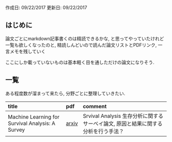 作成日:
09/22/2017
更新日:
09/22/2017

## はじめに
論文ごとにmarkdown記事書くのは精読できるかな, と思ってやっていたけれど
一覧も欲しくなったのと, 精読しんどいので読んだ論文リストとPDFリンク, 一言メモを残していく

ここにしか載っていないものは基本軽く目を通しただけの論文になりそう.

## 一覧

ある程度数が溜まって来たら, 分野ごとに整理していきたい.

|title|pdf|comment|
|:----|:----|:----|
|Machine Learning for Survival Analysis: A Survey|[arxiv](https://arxiv.org/abs/1708.04649) |Srvival Analysis 生存分析に関するサーベイ論文, 原因と結果に関する分析を行う手法？|
